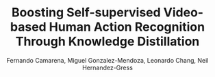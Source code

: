 ---
paperId: 22
author: Fernando Camarena, Miguel Gonzalez-Mendoza, Leonardo Chang, Neil Hernandez-Gress
publicationauthor: Camarena, F. et al.
title: Boosting Self-supervised Video-based Human Action Recognition Through Knowledge Distillation
pdf: 22_CameraReady.pdf
poster: 22_CameraReady_poster.pdf
alt: --
type: Poster
topic: 
subtopic: 
link: https://research.latinxinai.org/papers/neurips/2022/pdf/22_CameraReady.pdf
conference: neurips
year: 2022
tags: neurips-2022
location: New Orleans, USA
---